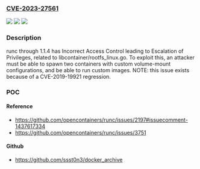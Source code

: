 ### [CVE-2023-27561](https://cve.mitre.org/cgi-bin/cvename.cgi?name=CVE-2023-27561)
![](https://img.shields.io/static/v1?label=Product&message=n%2Fa&color=blue)
![](https://img.shields.io/static/v1?label=Version&message=n%2Fa&color=blue)
![](https://img.shields.io/static/v1?label=Vulnerability&message=n%2Fa&color=brighgreen)

### Description

runc through 1.1.4 has Incorrect Access Control leading to Escalation of Privileges, related to libcontainer/rootfs_linux.go. To exploit this, an attacker must be able to spawn two containers with custom volume-mount configurations, and be able to run custom images. NOTE: this issue exists because of a CVE-2019-19921 regression.

### POC

#### Reference
- https://github.com/opencontainers/runc/issues/2197#issuecomment-1437617334
- https://github.com/opencontainers/runc/issues/3751

#### Github
- https://github.com/ssst0n3/docker_archive

